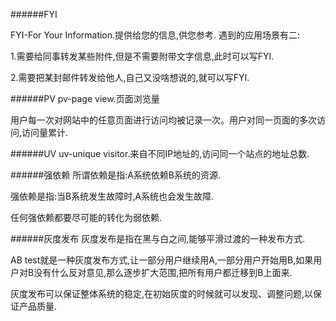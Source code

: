 ######FYI

FYI-For Your Information.提供给您的信息,供您参考.
遇到的应用场景有二:

1.需要给同事转发某些附件,但是不需要附带文字信息,此时可以写FYI.

2.需要把某封邮件转发给他人,自己又没啥想说的,就可以写FYI.

######PV
pv-page view.页面浏览量

用户每一次对网站中的任意页面进行访问均被记录一次。用户对同一页面的多次访问,访问量累计.

######UV
uv-unique visitor.来自不同IP地址的,访问同一个站点的地址总数.

######强依赖
所谓依赖是指:A系统依赖B系统的资源.

强依赖是指:当B系统发生故障时,A系统也会发生故障.

任何强依赖都要尽可能的转化为弱依赖.

######灰度发布
灰度发布是指在黑与白之间,能够平滑过渡的一种发布方式.

AB test就是一种灰度发布方式,让一部分用户继续用A,一部分用户开始用B,如果用户对B没有什么反对意见,那么逐步扩大范围,把所有用户都迁移到B上面来.

灰度发布可以保证整体系统的稳定,在初始灰度的时候就可以发现、调整问题,以保证产品质量.

